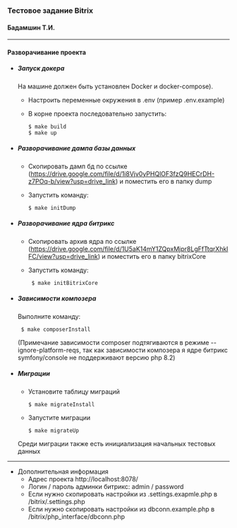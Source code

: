 ### Тестовое задание Bitrix 
#### Бадамшин Т.И.

---

#### Разворачивание проекта
    
- ##### Запуск докера
    
    На машине должен быть установлен Docker и docker-compose). 
    - Настроить переменные окружения в .env (пример .env.example)
    - В корне проекта последовательно запустить: 
            
          $ make build
          $ make up
- ##### Разворачивание дампа базы данных
    - Скопировать дамп бд по ссылке (https://drive.google.com/file/d/1i8Vjv0yPHQlOF3fzQ9HECrDH-z7POq-b/view?usp=drive_link) и поместить его в папку dump
    - Запустить команду: 
            
          $ make initDump

-  ##### Разворачивание ядра битрикс
    - Скопировать архив ядра по ссылке (https://drive.google.com/file/d/1U5aK14mY1ZQpxMjpr8LgFfTtqrXhklFC/view?usp=drive_link) и поместить его в папку bitrixCore
    - Запустить команду: 
                
           $ make initBitrixCore
           
-  ##### Зависимости композера
    Выполните команду: 
    
        $ make composerInstall
     
     (Примечание зависимости composer подтягиваются в режиме --ignore-platform-reqs, так как зависимости композера я ядре битрикс symfony/console не поддерживают версию php 8.2)
     
-  ##### Миграции
    - Установите таблицу миграций
                    
          $ make migrateInstall
   
    - Запустите миграции
                        
          $ make migrateUp
    
    Среди миграции также есть инициализация начальных тестовых данных

---
- Дополнительная информация
    - Адрес проекта  http://localhost:8078/
    - Логин / пароль админки битрикс: admin / password
    - Если нужно скопировать настройки из .settings.exapmle.php в /bitrix/.settings.php
    - Если нужно скопировать настройки из dbconn.example.php в /bitrix/php_interface/dbconn.php